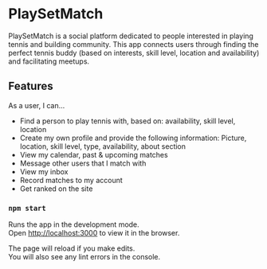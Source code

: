 # PlaySetMatch

PlaySetMatch is a social platform dedicated to people interested in playing tennis and building community. This app connects users through finding the perfect tennis buddy (based on interests, skill level, location and availability) and facilitating meetups. 

## Features
As a user, I can... 
- Find a person to play tennis with, based on: availability, skill level, location 
- Create my own profile and provide the following information: Picture, location, skill level, type, availability, about section
- View my calendar, past & upcoming matches 
- Message other users that I match with
- View my inbox
- Record matches to my account 
- Get ranked on the site


### `npm start`

Runs the app in the development mode.\
Open [http://localhost:3000](http://localhost:3000) to view it in the browser.

The page will reload if you make edits.\
You will also see any lint errors in the console.
